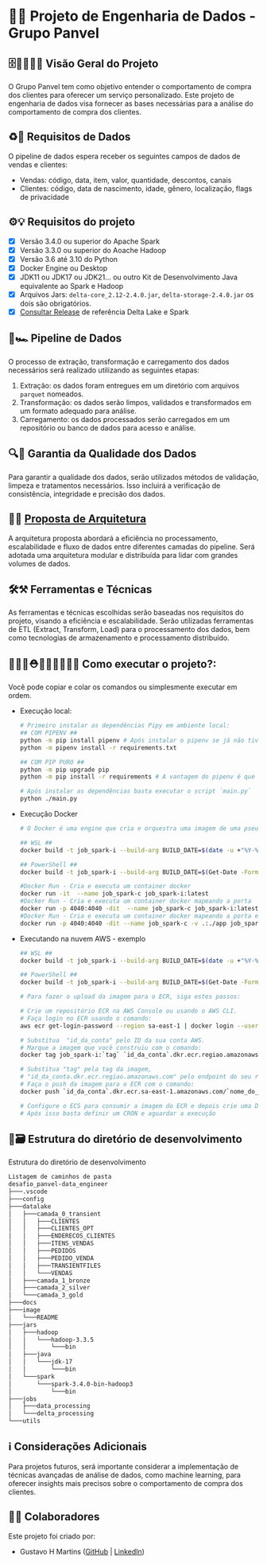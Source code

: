 # 💾📀 Projeto de Engenharia de Dados - Grupo Panvel

## 🗄👨‍💼👩‍💼 Visão Geral do Projeto

O Grupo Panvel tem como objetivo entender o comportamento de compra dos clientes para oferecer um serviço personalizado.
Este projeto de engenharia de dados visa fornecer as bases necessárias para a análise do comportamento de compra dos clientes.

## ♻🎣 Requisitos de Dados

O pipeline de dados espera receber os seguintes campos de dados de vendas e clientes:

- Vendas: código, data, item, valor, quantidade, descontos, canais
- Clientes: código, data de nascimento, idade, gênero, localização, flags de privacidade

## ⚙💡 Requisitos do projeto

- [x] Versão 3.4.0 ou superior do Apache Spark
- [x] Versão 3.3.0 ou superior do Aoache Hadoop
- [x] Versão 3.6 até 3.10 do Python
- [x] Docker Engine ou Desktop
- [x] JDK11 ou JDK17 ou JDK21... ou outro Kit de Desenvolvimento Java equivalente ao Spark e Hadoop
- [x] Arquivos Jars: `delta-core_2.12-2.4.0.jar`, `delta-storage-2.4.0.jar` os dois são obrigatórios.
- [x] [Consultar Release](https://docs.delta.io/latest/releases.html) de referência Delta Lake e Spark 

## 🏁🏎  Pipeline de Dados

O processo de extração, transformação e carregamento dos dados necessários será realizado utilizando as seguintes etapas:

1. Extração: os dados foram entregues em um diretório com arquivos `parquet` nomeados.
2. Transformação: os dados serão limpos, validados e transformados em um formato adequado para análise.
3. Carregamento: os dados processados serão carregados em um repositório ou banco de dados para acesso e análise.

## 🔍🔎 Garantia da Qualidade dos Dados

Para garantir a qualidade dos dados, serão utilizados métodos de validação, limpeza e tratamentos necessários.
Isso incluirá a verificação de consistência, integridade e precisão dos dados.

## 📁📂 [Proposta de Arquitetura](./docs/proposta.md)

A arquitetura proposta abordará a eficiência no processamento, escalabilidade e fluxo de dados entre diferentes camadas do pipeline.
Será adotada uma arquitetura modular e distribuída para lidar com grandes volumes de dados.

## 🛠⚒ Ferramentas e Técnicas

As ferramentas e técnicas escolhidas serão baseadas nos requisitos do projeto, visando a eficiência e escalabilidade.
Serão utilizadas ferramentas de ETL (Extract, Transform, Load) para o processamento dos dados, bem como tecnologias de armazenamento e processamento distribuído.

## 👨🏽‍💼⛑👷🏽‍♂️👷🏽‍♀️ Como executar o projeto?:
Você pode copiar e  colar os comandos ou simplesmente executar em ordem.

* Execução local:
    ```Bash
    # Primeiro instalar as dependências Pipy em ambiente local:
    ## COM PIPENV ##
    python -m pip install pipenv # Após instalar o pipenv se já não tiver instalado localmente
    python -m pipenv install -r requirements.txt

    ## COM PIP PURO ##
    python -m pip upgrade pip
    python -m pip install -r requirements # A vantagem do pipenv é que ele cria um ambiente dedicado ao projeto.

    # Após instalar as dependências basta executar o script `main.py`
    python ./main.py
    ```
* Execução Docker
    ```bash
    # O Docker é uma engine que cria e orquestra uma imagem de uma pseudo-máquina virtual em linux 

    ## WSL ##
    docker build -t job_spark-i --build-arg BUILD_DATE=$(date -u +"%Y-%m-%dT%H:%M:%SZ") -f Dockerfile .

    ## PowerShell ##
    docker build -t job_spark-i --build-arg BUILD_DATE=$(Get-Date -Format "yyyy-MM-ddTHH:mm:ssZ") -f Dockerfile .

    #Docker Run - Cria e executa um container docker
    docker run -it  --name job_spark-c job_spark-i:latest
    #Docker Run - Cria e executa um container docker mapeando a porta
    docker run -p 4040:4040 -dit  --name job_spark-c job_spark-i:latest
    #Docker Run - Cria e executa um container docker mapeando a porta e o volume de execução
    docker run -p 4040:4040 -dit --name job_spark-c -v .:./app job_spark-i:latest
    ```
* Executando na nuvem AWS - exemplo
    ```bash
    ## WSL ##
    docker build -t job_spark-i --build-arg BUILD_DATE=$(date -u +"%Y-%m-%dT%H:%M:%SZ") -f Dockerfile .

    ## PowerShell ##
    docker build -t job_spark-i --build-arg BUILD_DATE=$(Get-Date -Format "yyyy-MM-ddTHH:mm:ssZ") -f Dockerfile .

    # Para fazer o upload da imagem para o ECR, siga estes passos:

    # Crie um repositório ECR na AWS Console ou usando o AWS CLI.
    # Faça login no ECR usando o comando: 
    aws ecr get-login-password --region sa-east-1 | docker login --username AWS --password-stdin id_da_conta.dkr.ecr.regiao.amazonaws.com. 

    # Substitua  "id_da_conta" pelo ID da sua conta AWS.
    # Marque a imagem que você construiu com o comando: 
    docker tag job_spark-i:`tag` `id_da_conta`.dkr.ecr.regiao.amazonaws.com/`nome_do_repositorio`:`tag`. 

    # Substitua "tag" pela tag da imagem, 
    # "id_da_conta.dkr.ecr.regiao.amazonaws.com" pelo endpoint do seu repositório ECR e "`nome_do_repositorio`:`tag`" pelo nome do repositório ECR e a tag desejada.
    # Faça o push da imagem para o ECR com o comando: 
    docker push `id_da_conta`.dkr.ecr.sa-east-1.amazonaws.com/`nome_do_repositorio`:`tag`.

    # Configure o ECS para consumir a imagem do ECR e depois crie uma Definição de Tareça vingulada ao container e a imagem
    # Após isso basta definir um CRON e aguardar a execução
    ```

## 📁🗃 Estrutura do diretório de desenvolvimento
Estrutura do diretório de desenvolvimento
```bash
Listagem de caminhos de pasta
desafio_panvel-data_engineer
├───.vscode
├───config
├───datalake
│   ├───camada_0_transient
│   │   ├───CLIENTES
│   │   ├───CLIENTES_OPT
│   │   ├───ENDERECOS_CLIENTES
│   │   ├───ITENS_VENDAS
│   │   ├───PEDIDOS
│   │   ├───PEDIDO_VENDA
│   │   ├───TRANSIENTFILES
│   │   └───VENDAS
│   ├───camada_1_bronze
│   ├───camada_2_silver
│   └───camada_3_gold
├───docs
├───image
│   └───README
├───jars
│   ├───hadoop
│   │   └───hadoop-3.3.5
│   │       └───bin
│   ├───java
│   │   └───jdk-17
│   │       └───bin
│   └───spark
│       └───spark-3.4.0-bin-hadoop3
│           └───bin
├───jobs
│   ├───data_processing
│   └───delta_processing
└───utils

```

## ℹ Considerações Adicionais

Para projetos futuros, será importante considerar a implementação de técnicas avançadas de análise de dados, como machine learning,
para oferecer insights mais precisos sobre o comportamento de compra dos clientes.

## 🧑🏽 Colaboradores

Este projeto foi criado por:

- Gustavo H Martins ([GitHub](https://github.com/Gustavo-H-Martins) | [LinkedIn](https://www.linkedin.com/in/gustavo-henrique-lopes-martins-361789192/))

